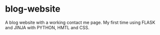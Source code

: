 # blog-website
A blog website with a working contact me page. My first time using FLASK and JINJA with PYTHON, HMTL and CSS.
